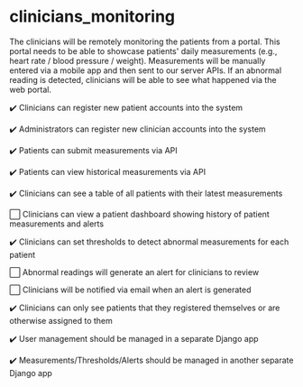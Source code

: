 # clinicians_monitoring
The clinicians will be remotely monitoring the patients from a portal. This portal needs to be able to showcase patients' daily measurements (e.g., heart rate / blood pressure / weight). Measurements will be manually entered via a mobile app and then sent to our server APIs. If an abnormal reading is detected, clinicians will be able to see what happened via the web portal.

:heavy_check_mark:  Clinicians can register new patient accounts into the system

:heavy_check_mark: Administrators can register new clinician accounts into the system

:heavy_check_mark: Patients can submit measurements via API

:heavy_check_mark: Patients can view historical measurements via API

:heavy_check_mark: Clinicians can see a table of all patients with their latest measurements

:white_large_square: Clinicians can view a patient dashboard showing history of patient measurements and alerts

:heavy_check_mark: Clinicians can set thresholds to detect abnormal measurements for each patient

:white_large_square: Abnormal readings will generate an alert for clinicians to review

:white_large_square: Clinicians will be notified via email when an alert is generated

:heavy_check_mark: Clinicians can only see patients that they registered themselves or are otherwise assigned to them

:heavy_check_mark: User management should be managed in a separate Django app

:heavy_check_mark: Measurements/Thresholds/Alerts should be managed in another separate Django app
